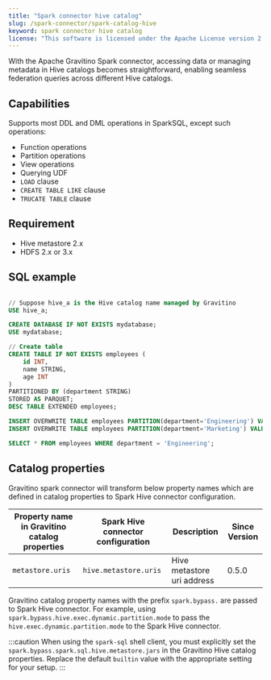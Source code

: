 ```yaml
---
title: "Spark connector hive catalog"
slug: /spark-connector/spark-catalog-hive
keyword: spark connector hive catalog
license: "This software is licensed under the Apache License version 2."
---
```


With the Apache Gravitino Spark connector, accessing data or managing metadata in Hive catalogs becomes straightforward, enabling seamless federation queries across different Hive catalogs.

## Capabilities

Supports most DDL and DML operations in SparkSQL, except such operations:

- Function operations
- Partition operations
- View operations
- Querying UDF
- `LOAD` clause
- `CREATE TABLE LIKE` clause
- `TRUCATE TABLE` clause

## Requirement

- Hive metastore 2.x
- HDFS 2.x or 3.x

## SQL example

```sql

// Suppose hive_a is the Hive catalog name managed by Gravitino
USE hive_a;

CREATE DATABASE IF NOT EXISTS mydatabase;
USE mydatabase;

// Create table
CREATE TABLE IF NOT EXISTS employees (
    id INT,
    name STRING,
    age INT
)
PARTITIONED BY (department STRING)
STORED AS PARQUET;
DESC TABLE EXTENDED employees;

INSERT OVERWRITE TABLE employees PARTITION(department='Engineering') VALUES (1, 'John Doe', 30), (2, 'Jane Smith', 28);
INSERT OVERWRITE TABLE employees PARTITION(department='Marketing') VALUES (3, 'Mike Brown', 32);

SELECT * FROM employees WHERE department = 'Engineering';
```

## Catalog properties

Gravitino spark connector will transform below property names which are defined in catalog properties to Spark Hive connector configuration.

| Property name in Gravitino catalog properties | Spark Hive connector configuration | Description                | Since Version |
| --------------------------------------------- | ---------------------------------- | -------------------------- | ------------- |
| `metastore.uris`                              | `hive.metastore.uris`              | Hive metastore uri address | 0.5.0         |

Gravitino catalog property names with the prefix `spark.bypass.` are passed to Spark Hive connector. For example, using `spark.bypass.hive.exec.dynamic.partition.mode` to pass the `hive.exec.dynamic.partition.mode` to the Spark Hive connector.

:::caution
When using the `spark-sql` shell client, you must explicitly set the `spark.bypass.spark.sql.hive.metastore.jars` in the Gravitino Hive catalog properties. Replace the default `builtin` value with the appropriate setting for your setup.
:::
